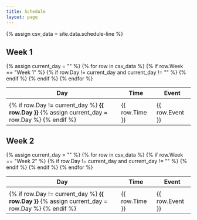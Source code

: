 ```yaml
---
title: Schedule
layout: page
---
```


{% assign csv_data = site.data.schedule-line %} 

<h2>Week 1</h2>
<table>
  <thead>
    <tr>
      <th>Day</th>
      <th>Time</th>
      <th>Event</th>
    </tr>
  </thead>
  <tbody>
    {% assign current_day = "" %}
    {% for row in csv_data %}
      {% if row.Week == "Week 1" %}
        {% if row.Day != current_day and current_day != "" %}
          <tr>
            <td colspan="3"></td> <!-- Empty row between days -->
          </tr>
        {% endif %}
        <tr 
          {% if row.Event == "Coffee Break" %}style="background-color: #f0f8ff;"{% endif %}
          {% if row.Event == "Lunch" %}style="background-color: #ffe4b5;"{% endif %}
          {% if row.Event == "Dinner" %}style="background-color: #d3ffd3;"{% endif %}
          {% if row.Event == "Project" %}style="background-color: #f5f5dc;"{% endif %}
        >
          <td>
            {% if row.Day != current_day %}
              <strong>{{ row.Day }}</strong>
              {% assign current_day = row.Day %}
            {% endif %}
          </td>
          <td>{{ row.Time }}</td>
          <td>{{ row.Event }}</td>
        </tr>
      {% endif %}
    {% endfor %}
  </tbody>
</table>

<h2>Week 2</h2>
<table>
  <thead>
    <tr>
      <th>Day</th>
      <th>Time</th>
      <th>Event</th>
    </tr>
  </thead>
  <tbody>
    {% assign current_day = "" %}
    {% for row in csv_data %}
      {% if row.Week == "Week 2" %}
        {% if row.Day != current_day and current_day != "" %}
          <tr>
            <td colspan="3"></td> <!-- Empty row between days -->
          </tr>
        {% endif %}
        <tr 
          {% if row.Event == "Coffee Break" %}style="background-color: #f0f8ff;"{% endif %}
          {% if row.Event == "Lunch" %}style="background-color: #ffe4b5;"{% endif %}
          {% if row.Event == "Dinner" %}style="background-color: #d3ffd3;"{% endif %}
          {% if row.Event == "Project" %}style="background-color: #f5f5dc;"{% endif %}
        >
          <td>
            {% if row.Day != current_day %}
              <strong>{{ row.Day }}</strong>
              {% assign current_day = row.Day %}
            {% endif %}
          </td>
          <td>{{ row.Time }}</td>
          <td>{{ row.Event }}</td>
        </tr>
      {% endif %}
    {% endfor %}
  </tbody>
</table>
